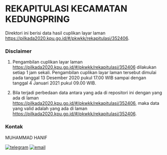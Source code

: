 
# REKAPITULASI KECAMATAN KEDUNGPRING

Direktori ini berisi data hasil cuplikan layar laman https://pilkada2020.kpu.go.id/#/pkwkk/rekapitulasi/352406.

### Disclaimer

1. Pengambilan cuplikan layar laman https://pilkada2020.kpu.go.id/#/pkwkk/rekapitulasi/352406 dilakukan setiap 1 jam sekali. Pengambilan cuplikan layar laman tersebut dimulai pada tanggal 13 Desember 2020 pukul 17.00 WIB sampai dengan tanggal 4 Januari 2021 pukul 09.00 WIB.

2. Bila terjadi perbedaan data antara yang ada di repositori ini dengan yang ada di laman https://pilkada2020.kpu.go.id/#/pkwkk/rekapitulasi/352406, maka data yang valid adalah yang ada di laman https://pilkada2020.kpu.go.id/#/pkwkk/rekapitulasi/352406.

### Kontak

MUHAMMAD HANIF

[![telegram](https://img.shields.io/badge/telegram-@hanifmu-blue)](https://t.me/hanifmu) [![email](https://img.shields.io/badge/email-moehammadhanif@gmail.com-white)](mailto:moehammadhanif@gmail.com)


